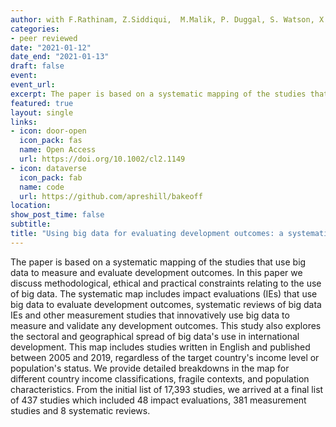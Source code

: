 ```yaml
---
author: with F.Rathinam, Z.Siddiqui,  M.Malik, P. Duggal, S. Watson, X. Vollenweider
categories:
- peer reviewed
date: "2021-01-12"
date_end: "2021-01-13"
draft: false
event: 
event_url: 
excerpt: The paper is based on a systematic mapping of the studies that use big data  to measure and evaluate development outcomes.
featured: true
layout: single
links:
- icon: door-open
  icon_pack: fas
  name: Open Access
  url: https://doi.org/10.1002/cl2.1149
- icon: dataverse
  icon_pack: fab
  name: code
  url: https://github.com/apreshill/bakeoff
location: 
show_post_time: false
subtitle:
title: "Using big data for evaluating development outcomes: a systematic map"
---
```


The paper is based on a systematic mapping of the studies that use big data  to measure and evaluate development outcomes. In this paper we discuss methodological, ethical and practical constraints relating to the use of big data. The systematic map includes impact evaluations (IEs) that use big data to evaluate development outcomes, systematic reviews of big data IEs and other measurement studies that innovatively use big data to measure and validate any development outcomes. This study also explores the sectoral and geographical spread of big data's use in international development.  This map includes studies written in English and published between 2005 and 2019, regardless of the target country's income level or population's status. We provide detailed breakdowns in the map for different country income classifications, fragile contexts, and population characteristics. From the initial list of 17,393 studies, we arrived at a final list of 437 studies which included 48 impact evaluations, 381 measurement studies and 8 systematic reviews.